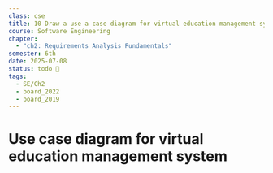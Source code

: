 ```yaml
---
class: cse
title: 10 Draw a use a case diagram for virtual education management system
course: Software Engineering
chapter:
  - "ch2: Requirements Analysis Fundamentals"
semester: 6th
date: 2025-07-08
status: todo 🔖
tags:
  - SE/Ch2
  - board_2022
  - board_2019
---
```


# Use case diagram for virtual education management system
